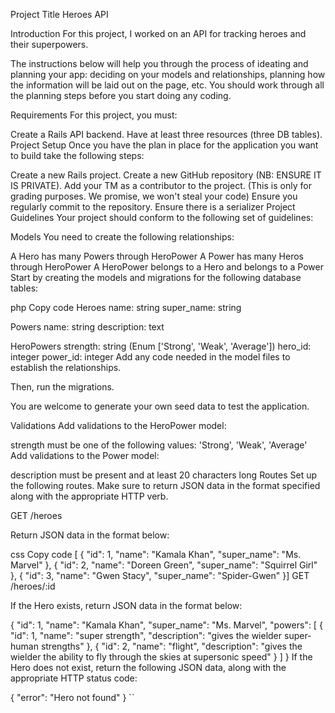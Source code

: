Project Title
Heroes API

Introduction
For this project, I worked  on an API for tracking heroes and their superpowers.

The instructions below will help you through the process of ideating and planning your app: deciding on your models and relationships, planning how the information will be laid out on the page, etc. You should work through all the planning steps before you start doing any coding.

Requirements
For this project, you must:

Create a Rails API backend.
Have at least three resources (three DB tables).
Project Setup
Once you have the plan in place for the application you want to build take the following steps:

Create a new Rails project.
Create a new GitHub repository (NB: ENSURE IT IS PRIVATE).
Add your TM as a contributor to the project. (This is only for grading purposes. We promise, we won't steal your code)
Ensure you regularly commit to the repository. Ensure there is a serializer
Project Guidelines
Your project should conform to the following set of guidelines:

Models
You need to create the following relationships:

A Hero has many Powers through HeroPower
A Power has many Heros through HeroPower
A HeroPower belongs to a Hero and belongs to a Power
Start by creating the models and migrations for the following database tables:

php
Copy code
Heroes
  name: string
  super_name: string

Powers
  name: string
  description: text

HeroPowers
  strength: string (Enum ['Strong', 'Weak', 'Average'])
  hero_id: integer
  power_id: integer
Add any code needed in the model files to establish the relationships.

Then, run the migrations.

You are welcome to generate your own seed data to test the application.

Validations
Add validations to the HeroPower model:

strength must be one of the following values: 'Strong', 'Weak', 'Average'
Add validations to the Power model:

description must be present and at least 20 characters long
Routes
Set up the following routes. Make sure to return JSON data in the format specified along with the appropriate HTTP verb.

GET /heroes

Return JSON data in the format below:

css
Copy code
[    {    "id": 1,    "name": "Kamala Khan",    "super_name": "Ms. Marvel"  },  {    "id": 2,    "name": "Doreen Green",    "super_name": "Squirrel Girl"  },  {    "id": 3,    "name": "Gwen Stacy",    "super_name": "Spider-Gwen"  }]
GET /heroes/:id

If the Hero exists, return JSON data in the format below:

{
  "id": 1,
  "name": "Kamala Khan",
  "super_name": "Ms. Marvel",
  "powers": [
    {
      "id": 1,
      "name": "super strength",
      "description": "gives the wielder super-human strengths"
    },
    {
      "id": 2,
      "name": "flight",
      "description": "gives the wielder the ability to fly through the skies at supersonic speed"
    }
  ]
}
If the Hero does not exist, return the following JSON data, along with the appropriate HTTP status code:


{
  "error": "Hero not found"
}
``